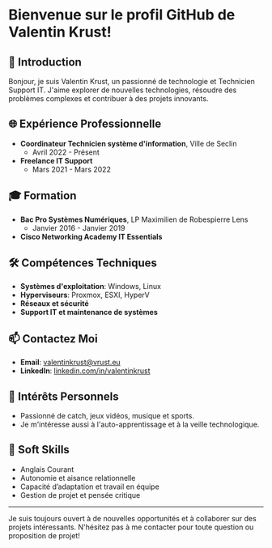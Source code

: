 # Bienvenue sur le profil GitHub de Valentin Krust!

## 👋 Introduction
Bonjour, je suis Valentin Krust, un passionné de technologie et Technicien Support IT. J'aime explorer de nouvelles technologies, résoudre des problèmes complexes et contribuer à des projets innovants.

## 🌐 Expérience Professionnelle
- **Coordinateur Technicien système d'information**, Ville de Seclin
  - Avril 2022 - Présent
- **Freelance IT Support**
  - Mars 2021 - Mars 2022

## 🎓 Formation
- **Bac Pro Systèmes Numériques**, LP Maximilien de Robespierre Lens
  - Janvier 2016 - Janvier 2019
- **Cisco Networking Academy IT Essentials**

## 🛠 Compétences Techniques
- **Systèmes d'exploitation**: Windows, Linux
- **Hyperviseurs**: Proxmox, ESXI, HyperV
- **Réseaux et sécurité**
- **Support IT et maintenance de systèmes**

## 📫 Contactez Moi
- **Email**: [valentinkrust@vrust.eu](mailto:valentinkrust@vrust.eu)
- **LinkedIn**: [linkedin.com/in/valentinkrust](https://www.linkedin.com/in/valentinkrust)

## 🎈 Intérêts Personnels
- Passionné de catch, jeux vidéos, musique et sports.
- Je m'intéresse aussi à l'auto-apprentissage et à la veille technologique.

## 🌟 Soft Skills
- Anglais Courant
- Autonomie et aisance relationnelle
- Capacité d’adaptation et travail en équipe
- Gestion de projet et pensée critique

---

Je suis toujours ouvert à de nouvelles opportunités et à collaborer sur des projets intéressants. N'hésitez pas à me contacter pour toute question ou proposition de projet!


